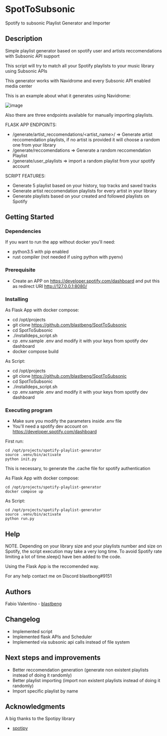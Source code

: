 # SpotToSubsonic

Spotify to subsonic Playlist Generator and Importer

## Description

Simple playlist generator based on spotify user and artists reccomendations with Subsonic API support

This script will try to match all your Spotify playlists to your music library using Subsonic APIs

This generator works with Navidrome and every Subsonic API enabled media center 

This is an example about what it generates using Navidrome:

![image](https://github.com/user-attachments/assets/99f46930-2e8d-4330-aa73-10b094d0b70a)

Also there are three endpoints available for manually importing playlists.

FLASK APP ENDPOINTS:
* /generate/artist_reccomendations/<artist_name>/ => Generate artist reccomendation playlists, if no artist is provided it will choose a random one from your library
* /generate/reccomendations => Generate a random reccomendation Playlist
* /generate/user_playlists => import a random playlist from your spotify account

SCRIPT FEATURES:
* Generate 5 playlist based on your history, top tracks and saved tracks
* Generate artist reccomendation playlists for every artist in your library
* Generate playlists based on your created and followed playlists on Spotify

## Getting Started

### Dependencies

If you want to run the app without docker you'll need:
* python3.5 with pip enabled
* rust compiler (not needed if using python with pyenv)


### Prerequisite

* Create an APP on https://developer.spotify.com/dashboard and put this as redirect URI http://127.0.0.1:8080/

### Installing

As Flask App with docker compose:
* cd /opt/projects
* git clone https://github.com/blastbeng/SpotToSubsonic
* cd SpotToSubsonic
* ./installdeps_script.sh
* cp .env.sample .env and modify it with your keys from spotify dev dashboard
* docker compose build

As Script:
* cd /opt/projects
* git clone https://github.com/blastbeng/SpotToSubsonic
* cd SpotToSubsonic
* ./installdeps_script.sh
* cp .env.sample .env and modify it with your keys from spotify dev dashboard

### Executing program

* Make sure you modify the parameters inside .env file
* You'll need a spotify dev account on https://developer.spotify.com/dashboard

First run:
```
cd /opt/projects/spotify-playlist-generator
source .venv/bin/activate
python init.py
```
This is necessary, to generate the .cache file for spotify authentication

As Flask App with docker compose:
```
cd /opt/projects/spotify-playlist-generator
docker compose up
```

As Script:
```
cd /opt/projects/spotify-playlist-generator
source .venv/bin/activate
python run.py
```

## Help

NOTE. Depending on your library size and your playlists number and size on Spotify, the script execution may take a very long time.
To avoid Spotify rate limiting a lot of time.sleep() have ben added to the code.

Using the Flask App is the reccomended way.


For any help contact me on Discord blastbong#9151

## Authors

Fabio Valentino - [blastbeng](https://github.com/blastbeng)  

## Changelog

* Implemented script
* Implemented flask APIs and Scheduler
* Implemented via subsonic api calls instead of file system

## Next steps and improvements

* Better reccomendation generation (generate non existent playlists instead of doing it randomly)
* Better playlist importing (import non existent playlists instead of doing it randomly)
* Import specific playlist by name

## Acknowledgments

A big thanks to the Spotipy library
* [spotipy](https://github.com/spotipy-dev/spotipy)
